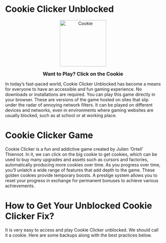 # Cookie Clicker Unblocked
<p align="center">
  <a href="https://cookieclickerunblocked.games/">
    <img src="https://cookieclickerunblocked.games/wp-content/uploads/2025/01/PerfectCookie.webp" alt="Cookie" width="150">
  </a>
</p>

<p align="center">
  <a href="https://cookieclickerunblocked.games/" style="text-decoration: none; font-weight: bold; font-size: 16px;">
    Want to Play? Click on the Cookie
  </a>
</p>


In today’s fast-paced world, Cookie Clicker Unblocked has become a means for everyone to have an accessible and fun gaming experience. No downloads or installations are required. 
You can play this game directly in your browser. These are versions of the game hosted on sites that slip under the radar of annoying network filters. It can be played on different devices and networks, 
even in environments where 
gaming websites are usually blocked, such as at school or at working place.

# Cookie Clicker Game
Cookie Clicker is a fun and addictive game created by Julien ‘Orteil’ Thiennot. In it, we can click on the big cookie to get cookies, which can be used to buy many upgrades and assets such as cursors and factories, 
automatically producing more cookies over time. As you progress over time, you’ll unlatch a wide range of features that add depth to the game. These golden cookies provide temporary boosts. 
A prestige system allows you to reset your progress in exchange for permanent bonuses to achieve various achievements.

# How to Get Your Unblocked Cookie Clicker Fix?
It is very easy to access and play Cookie Clicker unblocked. We should call it a cookie. Here are some backups along with the best practices below.
